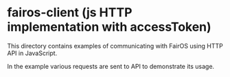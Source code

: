 # fairos-client (js HTTP implementation with accessToken)

This directory contains examples of communicating with FairOS using HTTP API in JavaScript.

In the example various requests are sent to API to demonstrate its usage.

